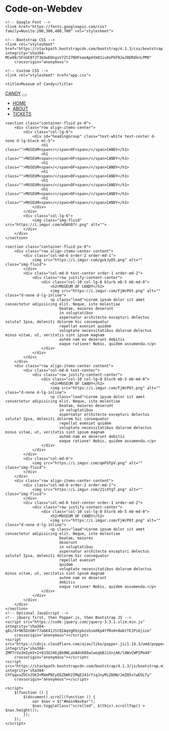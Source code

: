 # Code-on-Webdev
<head>
    <!-- Required meta tags -->
    <meta charset="utf-8">
    <meta name="viewport" content="width=device-width, initial-scale=1, shrink-to-fit=no">

    <!-- Google Font -->
    <link href="https://fonts.googleapis.com/css?family=Nunito:200,300,400,700" rel="stylesheet">

    <!-- Bootstrap CSS -->
    <link rel="stylesheet" href="https://stackpath.bootstrapcdn.com/bootstrap/4.1.3/css/bootstrap.min.css" integrity="sha384-MCw98/SFnGE8fJT3GXwEOngsV7Zt27NXFoaoApmYm81iuXoPkFOJwJ8ERdknLPMO"
        crossorigin="anonymous">

    <!-- Custom CSS -->
    <link rel="stylesheet" href="app.css">

    <title>Museum of Candy</title>
</head>

<body>
    <nav id="mainNavbar" class="navbar navbar-dark navbar-expand-md py-0 fixed-top">
        <a href="#" class="navbar-brand">CANDY</a>
        <button class="navbar-toggler" data-toggle="collapse" data-target="#navLinks" aria-label="Toggle navigation">
            <span class="navbar-toggler-icon"></span>
        </button>
        <div class="collapse navbar-collapse" id="navLinks">
            <ul class="navbar-nav">
                <li class="nav-item">
                    <a href="" class="nav-link">HOME</a>
                </li>
                <li class="nav-item">
                    <a href="" class="nav-link">ABOUT</a>
                </li>
                <li class="nav-item">
                    <a href="" class="nav-link">TICKETS</a>
                </li>
            </ul>
        </div>
    </nav>

    <section class="container-fluid px-0">
        <div class="row align-items-center">
            <div class="col-lg-6">
                <div id="headingGroup" class="text-white text-center d-none d-lg-block mt-5">
                    <h1 class="">MUSEUM<span>/</span>OF<span>/</span>CANDY</h1>
                    <h1 class="">MUSEUM<span>/</span>OF<span>/</span>CANDY</h1>
                    <h1 class="">MUSEUM<span>/</span>OF<span>/</span>CANDY</h1>
                    <h1 class="">MUSEUM<span>/</span>OF<span>/</span>CANDY</h1>
                    <h1 class="">MUSEUM<span>/</span>OF<span>/</span>CANDY</h1>
                    <h1 class="">MUSEUM<span>/</span>OF<span>/</span>CANDY</h1>
                    <h1 class="">MUSEUM<span>/</span>OF<span>/</span>CANDY</h1>
                </div>
            </div>
            <div class="col-lg-6">
                <img class="img-fluid" src="https://i.imgur.com/wOAhO7r.png" alt="">
            </div>
        </div>
    </section>
    
    <section class="container-fluid px-0">
        <div class="row align-items-center content">
            <div class="col-md-6 order-2 order-md-1">
                <img src="https://i.imgur.com/gukJyDS.png" alt="" class="img-fluid">
            </div>
            <div class="col-md-6 text-center order-1 order-md-2">
                <div class="row justify-content-center">
                    <div class="col-10 col-lg-8 blurb mb-5 mb-md-0">
                        <h2>MUSEUM OF CANDY</h2>
                        <img src="https://i.imgur.com/FjWcP6t.png" alt="" class="d-none d-lg-inline">
                        <p class="lead">Lorem ipsum dolor sit amet consectetur adipisicing elit. Neque, iste molestiae
                            beatae, maiores deserunt
                            in voluptatibus
                            aspernatur architecto excepturi delectus soluta? Ipsa, deleniti dolorem hic consequatur
                            repellat eveniet quidem
                            voluptate necessitatibus dolorum delectus minus vitae, ut, veritatis sint ipsum magnam
                            autem nam ex deserunt debitis
                            eaque ratione! Nobis, quidem assumenda.</p>
                    </div>
                </div>
            </div>
        </div>
        <div class="row align-items-center content">
            <div class="col-md-6 text-center">
                <div class="row justify-content-center">
                    <div class="col-10 col-lg-8 blurb mb-5 mb-md-0">
                        <h2>MUSEUM OF CANDY</h2>
                        <img src="https://i.imgur.com/FjWcP6t.png" alt="" class="d-none d-lg-inline">
                        <p class="lead">Lorem ipsum dolor sit amet consectetur adipisicing elit. Neque, iste molestiae
                            beatae, maiores deserunt
                            in voluptatibus
                            aspernatur architecto excepturi delectus soluta? Ipsa, deleniti dolorem hic consequatur
                            repellat eveniet quidem
                            voluptate necessitatibus dolorum delectus minus vitae, ut, veritatis sint ipsum magnam
                            autem nam ex deserunt debitis
                            eaque ratione! Nobis, quidem assumenda.</p>
                    </div>
                </div>
            </div>
            <div class="col-md-6">
                <img src="https://i.imgur.com/qmFGYpV.png" alt="" class="img-fluid">
            </div>
        </div>
        <div class="row align-items-center content">
            <div class="col-md-6 order-2 order-md-1">
                <img src="https://i.imgur.com/21cXYgT.png" alt="" class="img-fluid">
            </div>
            <div class="col-md-6 text-center order-1 order-md-2">
                <div class="row justify-content-center">
                    <div class="col-10 col-lg-8 blurb mb-5 mb-md-0">
                        <h2>MUSEUM OF CANDY</h2>
                        <img src="https://i.imgur.com/FjWcP6t.png" alt="" class="d-none d-lg-inline">
                        <p class="lead">Lorem ipsum dolor sit amet consectetur adipisicing elit. Neque, iste molestiae
                            beatae, maiores
                            deserunt
                            in voluptatibus
                            aspernatur architecto excepturi delectus soluta? Ipsa, deleniti dolorem hic consequatur
                            repellat eveniet
                            quidem
                            voluptate necessitatibus dolorum delectus minus vitae, ut, veritatis sint ipsum magnam
                            autem nam ex deserunt
                            debitis
                            eaque ratione! Nobis, quidem assumenda.</p>
                    </div>
                </div>
            </div>
        </div>
    </section>
    <!-- Optional JavaScript -->
    <!-- jQuery first, then Popper.js, then Bootstrap JS -->
    <script src="https://code.jquery.com/jquery-3.3.1.slim.min.js" integrity="sha384-q8i/X+965DzO0rT7abK41JStQIAqVgRVzpbzo5smXKp4YfRvH+8abtTE1Pi6jizo"
        crossorigin="anonymous"></script>
    <script src="https://cdnjs.cloudflare.com/ajax/libs/popper.js/1.14.3/umd/popper.min.js" integrity="sha384-ZMP7rVo3mIykV+2+9J3UJ46jBk0WLaUAdn689aCwoqbBJiSnjAK/l8WvCWPIPm49"
        crossorigin="anonymous"></script>
    <script src="https://stackpath.bootstrapcdn.com/bootstrap/4.1.3/js/bootstrap.min.js" integrity="sha384-ChfqqxuZUCnJSK3+MXmPNIyE6ZbWh2IMqE241rYiqJxyMiZ6OW/JmZQ5stwEULTy"
        crossorigin="anonymous"></script>

    <script>
        $(function () {
            $(document).scroll(function () {
                var $nav = $("#mainNavbar");
                $nav.toggleClass("scrolled", $(this).scrollTop() > $nav.height());
            });
        });
    </script>
</body>

